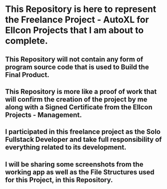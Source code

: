 # This Repository is here to represent the Freelance Project - AutoXL for Ellcon Projects that I am about to complete.
## This Repository will not contain any form of program source code that is used to Build the Final Product.
## This Repository is more like a proof of work that will confirm the creation of the project by me along with a Signed Certificate from the Ellcon Projects - Management.
## I participated in this freelance project as the Solo Fullstack Developer and take full responsibility of everything related to its development.
## I will be sharing some screenshots from the working app as well as the File Structures used for this Project, in this Repository.
